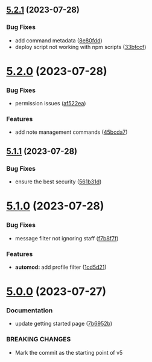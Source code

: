 ## [5.2.1](https://github.com/onesoft-sudo/sudobot/compare/v5.2.0...v5.2.1) (2023-07-28)


### Bug Fixes

* add command metadata ([8e80fdd](https://github.com/onesoft-sudo/sudobot/commit/8e80fddc509ba4f6c042739adff0175e77ef46b6))
* deploy script not working with npm scripts ([33bfccf](https://github.com/onesoft-sudo/sudobot/commit/33bfccf351e9fc81e00dd2a3291d4b33a855b813))



# [5.2.0](https://github.com/onesoft-sudo/sudobot/compare/v5.1.1...v5.2.0) (2023-07-28)


### Bug Fixes

* permission issues ([af522ea](https://github.com/onesoft-sudo/sudobot/commit/af522ea208f4ff51278c9bd8a040b9b3fd4a5088))


### Features

* add note management commands ([45bcda7](https://github.com/onesoft-sudo/sudobot/commit/45bcda7502512e2c2b66fbfc3367e015a45ade43))



## [5.1.1](https://github.com/onesoft-sudo/sudobot/compare/v5.1.0...v5.1.1) (2023-07-28)


### Bug Fixes

* ensure the best security ([561b31d](https://github.com/onesoft-sudo/sudobot/commit/561b31dfe322dede3aadc31c506e4b9d91ca7cd1))



# [5.1.0](https://github.com/onesoft-sudo/sudobot/compare/v5.0.0...v5.1.0) (2023-07-28)


### Bug Fixes

* message filter not ignoring staff ([f7b8f7f](https://github.com/onesoft-sudo/sudobot/commit/f7b8f7f1fa86fb5a1202cc736049e50a4fbdfe2b))


### Features

* **automod:** add profile filter ([1cd5d21](https://github.com/onesoft-sudo/sudobot/commit/1cd5d2105bae24bb855b11b97f8b8bd09f62b14c))



# [5.0.0](https://github.com/onesoft-sudo/sudobot/compare/v4.135.0...v5.0.0) (2023-07-27)


### Documentation

* update getting started page ([7b6952b](https://github.com/onesoft-sudo/sudobot/commit/7b6952b025d8a9c2b35fbed7ea8a1fbeaf4f335c))


### BREAKING CHANGES

* Mark the commit as the starting point of v5



